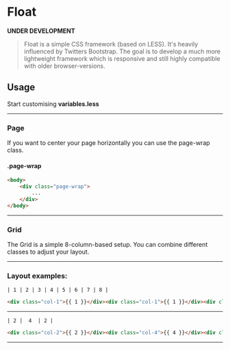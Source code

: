 # Float
**UNDER DEVELOPMENT**
> Float is a simple CSS framework (based on LESS). It's heavily influenced by Twitters Bootstrap. The goal is to develop a much more lightweight framework which is responsive and still highly compatible with older browser-versions.

## Usage

Start customising **variables.less**

***

### Page

If you want to center your page horizontally you can use the page-wrap class.

#### .page-wrap
```html
<body>
    <div class="page-wrap">
        ...
    </div>
</body>
```
***

### Grid

The Grid is a simple 8-column-based setup. You can combine different classes to adjust your layout.

***

### Layout examples:

```    
| 1 | 2 | 3 | 4 | 5 | 6 | 7 | 8 |   
```

```html
<div class="col-1">{{ 1 }}</div><div class="col-1">{{ 1 }}</div><div class="col-1">{{ 1 }}</div><div class="col-1">{{ 1 }}</div><div class="col-1">{{ 1 }}</div><div class="col-1">{{ 1 }}</div><div class="col-1">{{ 1 }}</div><div class="col-1 col-last">{{ 1 }}</div>
```

*** 

```    
| 2 |  4  | 2 |  
```

```html
<div class="col-2">{{ 2 }}</div><div class="col-4">{{ 4 }}</div><div class="col-2">{{ 2 }}</div>
```

***